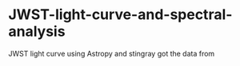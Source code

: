 # JWST-light-curve-and-spectral-analysis
JWST light curve using Astropy and stingray got the data from 
